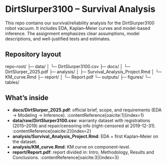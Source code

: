 # DirtSlurper3100 – Survival Analysis

This repo contains our survival/reliability analysis for the DirtSlurper3100 robot vacuum. It includes EDA, Kaplan–Meier curves and model-based inference. The assignment emphasizes clear assumptions, model descriptions, and well-justified tests and estimates.

## Repository layout

repo-root/
├─ data/
│  └─ DirtSlurper3100.csv
├─ docs/
│  └─ DirtSlurper_2025.pdf
├─ analysis/
│  ├─ Survival_Analysis_Project.Rmd
│  └─ KM_curve.Rmd
├─ report/
│  └─ Report.pdf
└─ outputs/
   ├─ figures/
   └─ tables/


## What’s inside

- **docs/DirtSlurper_2025.pdf**: official brief, scope, and requirements (EDA -> Modeling -> Inference). :contentReference[oaicite:1]{index=1}
- **data/raw/DirtSlurper3100.csv**: warranty dataset with registrations (2015–2019) and repair/censoring info (right-censored at 2019-12-31). :contentReference[oaicite:2]{index=2}
- **analysis/Survival_Analysis_Project.Rmd**: EDA + first Kaplan–Meier on the dataset.
- **analysis/KM_curve.Rmd**: KM curve on component-level.
- **report/Report.pdf**: report divided in: Intro, Methodology, Results and Conclusions. :contentReference[oaicite:3]{index=3}
